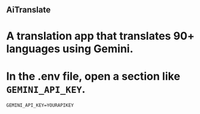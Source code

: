 ## AiTranslate
# A translation app that translates 90+ languages ​​using Gemini.
# In the .env file, open a section like `GEMINI_API_KEY`.
```
GEMINI_API_KEY=YOURAPIKEY
```
